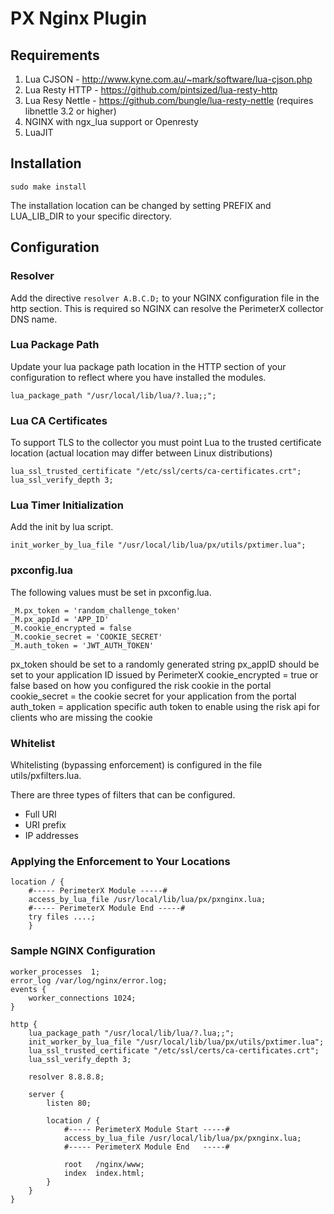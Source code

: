 # PX Nginx Plugin

## Requirements
1. Lua CJSON - http://www.kyne.com.au/~mark/software/lua-cjson.php
2. Lua Resty HTTP - https://github.com/pintsized/lua-resty-http
3. Lua Resy Nettle - https://github.com/bungle/lua-resty-nettle (requires libnettle 3.2 or higher)
4. NGINX with ngx_lua support or Openresty
5. LuaJIT
	
## Installation
```
sudo make install
```
The installation location can be changed by setting PREFIX and LUA_LIB_DIR to your specific directory.
## Configuration

### Resolver
Add the directive `resolver A.B.C.D;` to your NGINX configuration file in the http section. This is required so NGINX can resolve the PerimeterX collector DNS name.

### Lua Package Path
Update your lua package path location in the HTTP section of your configuration to reflect where you have installed the modules.

```
lua_package_path "/usr/local/lib/lua/?.lua;;"; 
```

### Lua CA Certificates
To support TLS to the collector you must point Lua to the trusted certificate location (actual location may differ between Linux distributions)

```
lua_ssl_trusted_certificate "/etc/ssl/certs/ca-certificates.crt";
lua_ssl_verify_depth 3;
```

### Lua Timer Initialization
Add the init by lua script.

```
init_worker_by_lua_file "/usr/local/lib/lua/px/utils/pxtimer.lua";
```

### pxconfig.lua 
The following values must be set in pxconfig.lua.

```
_M.px_token = 'random_challenge_token'
_M.px_appId = 'APP_ID'
_M.cookie_encrypted = false
_M.cookie_secret = 'COOKIE_SECRET'
_M.auth_token = 'JWT_AUTH_TOKEN'
```

px_token should be set to a randomly generated string
px_appID should be set to your application ID issued by PerimeterX
cookie_encrypted = true or false based on how you configured the risk cookie in the portal
cookie_secret = the cookie secret for your application from the portal
auth_token = application specific auth token to enable using the risk api for clients who are missing the cookie

### Whitelist 
Whitelisting (bypassing enforcement) is configured in the file utils/pxfilters.lua.

There are three types of filters that can be configured.

* Full URI
* URI prefix
* IP addresses

### Applying the Enforcement to Your Locations


```
location / {
    #----- PerimeterX Module -----#
    access_by_lua_file /usr/local/lib/lua/px/pxnginx.lua;
    #----- PerimeterX Module End -----#
    try files ....;
    }
```

### Sample NGINX Configuration

```
worker_processes  1;
error_log /var/log/nginx/error.log;
events {
    worker_connections 1024;
}

http {
    lua_package_path "/usr/local/lib/lua/?.lua;;";
    init_worker_by_lua_file "/usr/local/lib/lua/px/utils/pxtimer.lua";
    lua_ssl_trusted_certificate "/etc/ssl/certs/ca-certificates.crt";
    lua_ssl_verify_depth 3;
    
    resolver 8.8.8.8;

    server {
        listen 80;

        location / {
            #----- PerimeterX Module Start -----#
            access_by_lua_file /usr/local/lib/lua/px/pxnginx.lua;
            #----- PerimeterX Module End   -----#

            root   /nginx/www;
            index  index.html;
        }
    }
}
```



